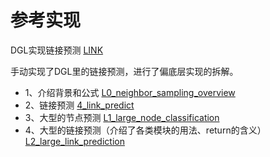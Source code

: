 # 参考实现


DGL实现链接预测 [LINK](https://docs.dgl.ai/en/0.9.x/tutorials/blitz/4_link_predict.html)

手动实现了DGL里的链接预测，进行了偏底层实现的拆解。 
- 1、介绍背景和公式  [L0_neighbor_sampling_overview](https://github.com/dglai/WSDM21-Hands-on-Tutorial/blob/cd3e28bae0395868e30e8c0fc002bf0b77739585//L0_neighbor_sampling_overview.ipynb)
- 2、链接预测 [4_link_predict](https://github.com/dglai/WSDM21-Hands-on-Tutorial/blob/cd3e28bae0395868e30e8c0fc002bf0b77739585//4_link_predict.ipynb)
- 3、大型的节点预测 [L1_large_node_classification](https://github.com/dglai/WSDM21-Hands-on-Tutorial/blob/cd3e28bae0395868e30e8c0fc002bf0b77739585//L1_large_node_classification.ipynb)
- 4、大型的链接预测（介绍了各类模块的用法、return的含义） [L2_large_link_prediction](https://github.com/dglai/WSDM21-Hands-on-Tutorial/blob/main/L2_large_link_prediction.ipynb)

